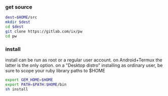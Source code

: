 ### get source
``` sh
dest=$HOME/src
mkdir $dest
cd $dest
git clone https://gitlab.com/ix/pw
cd pw
```
### install
install can be run as root or a regular user account. on Android+Termux the latter is the only option.
on a "Desktop distro" installing as ordinary user, be sure to scope your ruby library paths to $HOME 

``` sh
export GEM_HOME=$HOME
export PATH=$PATH:$HOME/bin
sh install
```
